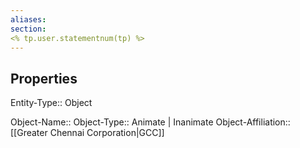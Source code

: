```yaml
---
aliases: 
section: 
<% tp.user.statementnum(tp) %>
---
```

## Properties

Entity-Type:: Object

Object-Name:: 
Object-Type:: Animate | Inanimate
Object-Affiliation:: [[Greater Chennai Corporation|GCC]]